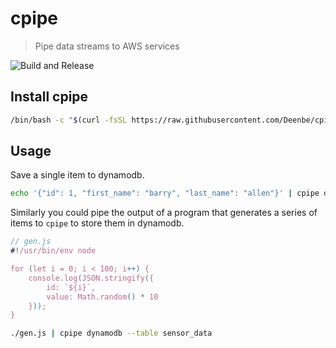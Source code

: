 # cpipe

> Pipe data streams to AWS services

![Build and Release](https://github.com/buddyspike/cpipe/workflows/Build%20and%20Release/badge.svg)

## Install cpipe

```sh
/bin/bash -c "$(curl -fsSL https://raw.githubusercontent.com/Deenbe/cpipe/master/install.sh)"
```

## Usage

Save a single item to dynamodb.
```sh
echo '{"id": 1, "first_name": "barry", "last_name": "allen"}' | cpipe dynamodb --table dc_crowd
```

Similarly you could pipe the output of a program that generates a series of items to `cpipe` to store them in dynamodb.
```js
// gen.js
#!/usr/bin/env node

for (let i = 0; i < 100; i++) {
    console.log(JSON.stringify({
        id: `${i}`,
        value: Math.random() * 10
    }));
}
```

```sh
./gen.js | cpipe dynamodb --table sensor_data
```


